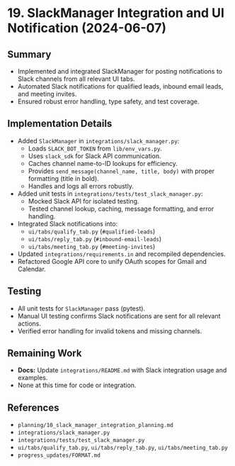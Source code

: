 # 19. SlackManager Integration and UI Notification (2024-06-07)

## Summary
- Implemented and integrated SlackManager for posting notifications to Slack channels from all relevant UI tabs.
- Automated Slack notifications for qualified leads, inbound email leads, and meeting invites.
- Ensured robust error handling, type safety, and test coverage.

## Implementation Details
- Added `SlackManager` in `integrations/slack_manager.py`:
  - Loads `SLACK_BOT_TOKEN` from `lib/env_vars.py`.
  - Uses `slack_sdk` for Slack API communication.
  - Caches channel name-to-ID lookups for efficiency.
  - Provides `send_message(channel_name, title, body)` with proper formatting (title in bold).
  - Handles and logs all errors robustly.
- Added unit tests in `integrations/tests/test_slack_manager.py`:
  - Mocked Slack API for isolated testing.
  - Tested channel lookup, caching, message formatting, and error handling.
- Integrated Slack notifications into:
  - `ui/tabs/qualify_tab.py` (`#qualified-leads`)
  - `ui/tabs/reply_tab.py` (`#inbound-email-leads`)
  - `ui/tabs/meeting_tab.py` (`#meeting-invites`)
- Updated `integrations/requirements.in` and recompiled dependencies.
- Refactored Google API core to unify OAuth scopes for Gmail and Calendar.

## Testing
- All unit tests for `SlackManager` pass (pytest).
- Manual UI testing confirms Slack notifications are sent for all relevant actions.
- Verified error handling for invalid tokens and missing channels.

## Remaining Work
- **Docs:** Update `integrations/README.md` with Slack integration usage and examples.
- None at this time for code or integration.

## References
- `planning/10_slack_manager_integration_planning.md`
- `integrations/slack_manager.py`
- `integrations/tests/test_slack_manager.py`
- `ui/tabs/qualify_tab.py`, `ui/tabs/reply_tab.py`, `ui/tabs/meeting_tab.py`
- `progress_updates/FORMAT.md` 